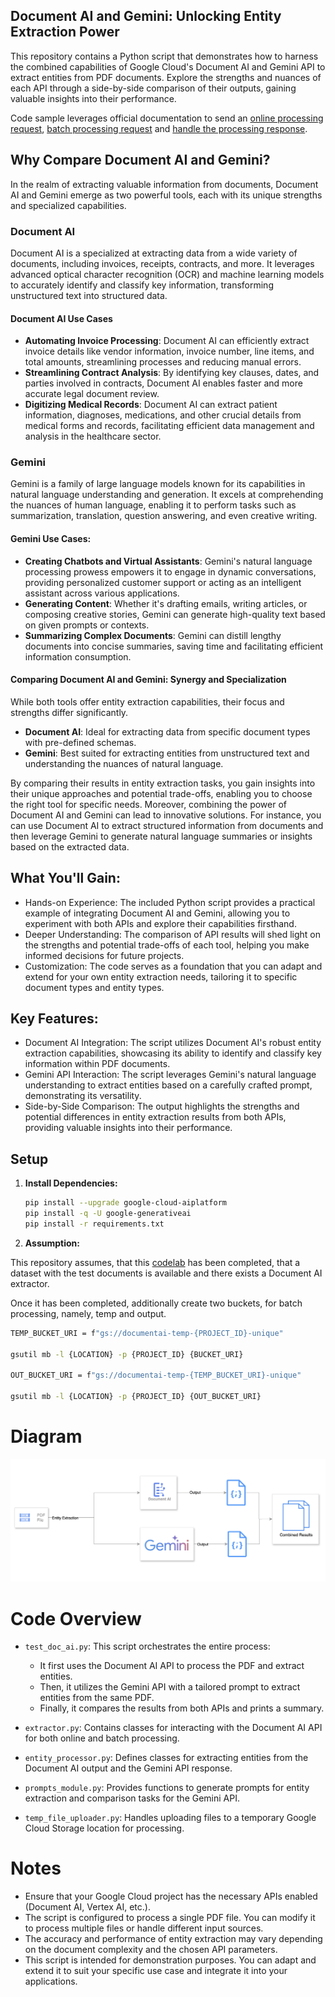 ## Document AI and Gemini: Unlocking Entity Extraction Power
This repository contains a Python script that demonstrates how to harness the combined capabilities of Google Cloud's Document AI and Gemini API to extract entities from PDF documents. Explore the strengths and nuances of each API through a side-by-side comparison of their outputs, gaining valuable insights into their performance.

Code sample leverages official documentation to send an [online processing request](https://cloud.google.com/document-ai/docs/samples/documentai-process-document), [batch processing request](https://cloud.google.com/document-ai/docs/samples/documentai-batch-process-document#documentai_batch_process_document-python) and [handle the  processing response](https://cloud.google.com/document-ai/docs/handle-response).

## Why Compare Document AI and Gemini?

In the realm of extracting valuable information from documents, Document AI and Gemini emerge as two powerful tools, each with its unique strengths and specialized capabilities.
### Document AI
Document AI is a specialized at extracting data from a wide variety of documents, including invoices, receipts, contracts, and more. It leverages advanced optical character recognition (OCR) and machine learning models to accurately identify and classify key information, transforming unstructured text into structured data.

#### Document AI Use Cases
* **Automating Invoice Processing**: Document AI can efficiently extract invoice details like vendor information, invoice number, line items, and total amounts, streamlining processes and reducing manual errors.
* **Streamlining Contract Analysis**: By identifying key clauses, dates, and parties involved in contracts, Document AI enables faster and more accurate legal document review.
* **Digitizing Medical Records**: Document AI can extract patient information, diagnoses, medications, and other crucial details from medical forms and records, facilitating efficient data management and analysis in the healthcare sector.

### Gemini
Gemini is a family of large language models known for its capabilities in natural language understanding and generation. It excels at comprehending the nuances of human language, enabling it to perform tasks such as summarization, translation, question answering, and even creative writing.

#### Gemini Use Cases:
* **Creating Chatbots and Virtual Assistants**: Gemini's natural language processing prowess empowers it to engage in dynamic conversations, providing personalized customer support or acting as an intelligent assistant across various applications.
* **Generating Content**: Whether it's drafting emails, writing articles, or composing creative stories, Gemini can generate high-quality text based on given prompts or contexts.
* **Summarizing Complex Documents**: Gemini can distill lengthy documents into concise summaries, saving time and facilitating efficient information consumption.

#### Comparing Document AI and Gemini: Synergy and Specialization
While both tools offer entity extraction capabilities, their focus and strengths differ significantly.
* **Document AI**: Ideal for extracting data from specific document types with pre-defined schemas.
* **Gemini**: Best suited for extracting entities from unstructured text and understanding the nuances of natural language.

By comparing their results in entity extraction tasks, you gain insights into their unique approaches and potential trade-offs, enabling you to choose the right tool for specific needs.
Moreover, combining the power of Document AI and Gemini can lead to innovative solutions. For instance, you can use Document AI to extract structured information from documents and then leverage Gemini to generate natural language summaries or insights based on the extracted data.

## What You'll Gain:
* Hands-on Experience: The included Python script provides a practical example of integrating Document AI and Gemini, allowing you to experiment with both APIs and explore their capabilities firsthand.
* Deeper Understanding: The comparison of API results will shed light on the strengths and potential trade-offs of each tool, helping you make informed decisions for future projects.
* Customization: The code serves as a foundation that you can adapt and extend for your own entity extraction needs, tailoring it to specific document types and entity types.

## Key Features:
* Document AI Integration: The script utilizes Document AI's robust entity extraction capabilities, showcasing its ability to identify and classify key information within PDF documents.
* Gemini API Interaction: The script leverages Gemini's natural language understanding to extract entities based on a carefully crafted prompt, demonstrating its versatility.
* Side-by-Side Comparison: The output highlights the strengths and potential differences in entity extraction results from both APIs, providing valuable insights into their performance.



## Setup

1. **Install Dependencies:**
   ```bash
   pip install --upgrade google-cloud-aiplatform
   pip install -q -U google-generativeai
   pip install -r requirements.txt

2. **Assumption:**


This repository assumes, that this [codelab](https://www.cloudskillsboost.google/focuses/67855?parent=catalog) has been completed, that a dataset with the test documents is available and there exists a Document AI extractor.

Once it has been completed, additionally create two buckets, for batch processing, namely, temp and output.

```bash
TEMP_BUCKET_URI = f"gs://documentai-temp-{PROJECT_ID}-unique"

gsutil mb -l {LOCATION} -p {PROJECT_ID} {BUCKET_URI}

OUT_BUCKET_URI = f"gs://documentai-temp-{TEMP_BUCKET_URI}-unique"

gsutil mb -l {LOCATION} -p {PROJECT_ID} {OUT_BUCKET_URI}
```

# Diagram
![alt text](https://github.com/ulises-jimenez07/docai-gemini/blob/valentinhuerta1996-patch-1/src/diagram.png)

# Code Overview
- `test_doc_ai.py`: This script orchestrates the entire process:

  - It first uses the Document AI API to process the PDF and extract entities.
  - Then, it utilizes the Gemini API with a tailored prompt to extract entities from the same PDF.
  - Finally, it compares the results from both APIs and prints a summary.
- `extractor.py`: Contains classes for interacting with the Document AI API for both online and batch processing.

- `entity_processor.py`: Defines classes for extracting entities from the Document AI output and the Gemini API response.

- `prompts_module.py`: Provides functions to generate prompts for entity extraction and comparison tasks for the Gemini API.

- `temp_file_uploader.py`: Handles uploading files to a temporary Google Cloud Storage location for processing.

# Notes
- Ensure that your Google Cloud project has the necessary APIs enabled (Document AI, Vertex AI, etc.).
- The script is configured to process a single PDF file. You can modify it to process multiple files or handle different input sources.
- The accuracy and performance of entity extraction may vary depending on the document complexity and the chosen API parameters.
- This script is intended for demonstration purposes. You can adapt and extend it to suit your specific use case and integrate it into your applications.

